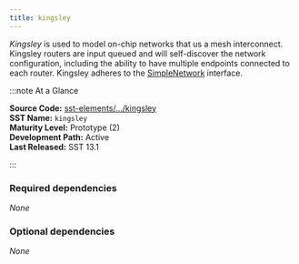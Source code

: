 ```yaml
---
title: kingsley
---
```



*Kingsley* is used to model on-chip networks that us a mesh interconnect.  Kingsley routers are input queued and will self-discover the network configuration, including the ability to have multiple endpoints connected to each router. Kingsley adheres to the [SimpleNetwork](../../core/iface/SimpleNetwork/class) interface.

:::note At a Glance

**Source Code:** [sst-elements/.../kingsley](https://github.com/sstsimulator/sst-elements/tree/master/src/sst/elements/kingsley) &nbsp;  
**SST Name:** `kingsley` &nbsp;  
**Maturity Level:** Prototype (2) &nbsp;  
**Development Path:** Active &nbsp;   
**Last Released:** SST 13.1

:::

### Required dependencies
*None*

### Optional dependencies
*None* 
